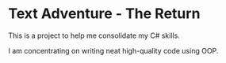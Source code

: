 # Text Adventure - The Return

This is a project to help me consolidate my C# skills.  

I am concentrating on writing neat high-quality code using OOP.